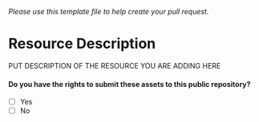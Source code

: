 *Please use this template file to help create your pull request.*

# Resource Description
PUT DESCRIPTION OF THE RESOURCE YOU ARE ADDING HERE

#### Do you have the rights to submit these assets to this public repository?
- [ ] Yes
- [ ] No

